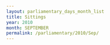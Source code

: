 ```yaml
---
layout: parliamentary_days_month_list
title: Sittings
year: 2010
month: SEPTEMBER
permalink: /parliamentary/2010/Sep/
---
```


